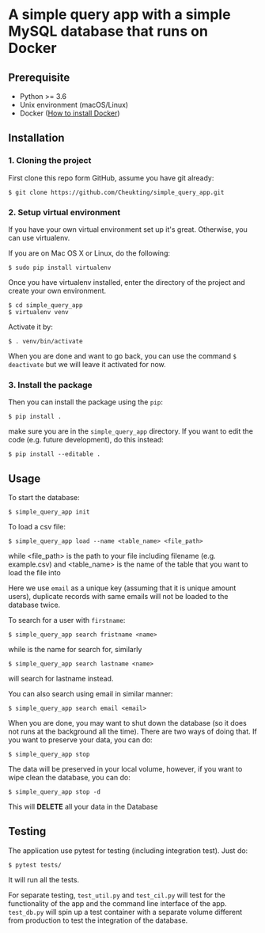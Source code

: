 # A simple query app with a simple MySQL database that runs on Docker

## Prerequisite

- Python >= 3.6
- Unix environment (macOS/Linux)
- Docker ([How to install Docker](https://docs.docker.com/install/))

## Installation

### 1. Cloning the project
First clone this repo form GitHub, assume you have git already:
```
$ git clone https://github.com/Cheukting/simple_query_app.git
```

### 2. Setup virtual environment
If you have your own virtual environment set up it's great. Otherwise, you can use virtualenv.

If you are on Mac OS X or Linux, do the following:
```
$ sudo pip install virtualenv
```
Once you have virtualenv installed, enter the directory of the project and create your own environment.
```
$ cd simple_query_app
$ virtualenv venv
```
Activate it by:
```
$ . venv/bin/activate
```
When you are done and want to go back, you can use the command `$ deactivate` but we will leave it activated for now.

### 3. Install the package
Then you can install the package using the `pip`:
```
$ pip install .
```
make sure you are in the `simple_query_app` directory. If you want to edit the code (e.g. future development), do this instead:
```
$ pip install --editable .
```

## Usage

To start the database:
```
$ simple_query_app init
```

To load a csv file:
```
$ simple_query_app load --name <table_name> <file_path>
```
while <file_path> is the path to your file including filename (e.g. example.csv) and <table_name> is the name of the 
table that you want to load the file into

Here we use `email` as a unique key (assuming that it is unique amount users), duplicate records with same emails will not be loaded to the database twice.

To search for a user with `firstname`:
```
$ simple_query_app search fristname <name>
```
while <name> is the name for search for, similarly
```
$ simple_query_app search lastname <name>
```
will search for lastname instead.

You can also search using email in similar manner:
```
$ simple_query_app search email <email>
```

When you are done, you may want to shut down the database (so it does not runs at the background all the time). There are two ways of doing that. If you want to preserve your data, you can do:
```
$ simple_query_app stop
```

The data will be preserved in your local volume, however, if you want to wipe clean the database, you can do:
```
$ simple_query_app stop -d
```
This will **DELETE** all your data in the Database

## Testing

The application use pytest for testing (including integration test). Just do:
```
$ pytest tests/
```
It will run all the tests.

For separate testing, `test_util.py` and `test_cil.py` will test for the functionality of the app and the command line interface of the app. `test_db.py` will spin up a test container with a separate volume different from production to test the integration of the database.
